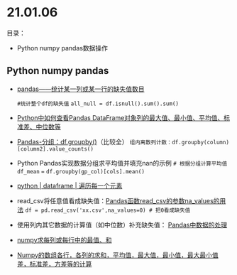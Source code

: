 # 21.01.06
目录：
 - Python numpy pandas数据操作



## Python numpy pandas
- [pandas——统计某一列或某一行的缺失值数目](https://blog.csdn.net/littleboy__/article/details/105841802)

	 `#统计整个df的缺失值`
	`all_null = df.isnull().sum().sum()`

- [Python中如何查看Pandas DataFrame对象列的最大值、最小值、平均值、标准差、中位数等](https://blog.csdn.net/lost0910/article/details/105003249)
- [Pandas-分组：df.groupby()](https://zhuanlan.zhihu.com/p/149126583)（比较全）
		`组内离散列计数：df.groupby(column)[column2].value_counts()`
- Python Pandas实现数据分组求平均值并填充nan的示例
	`# 根据分组计算平均值`
	`df_mean` `=` `df.groupby(gp_col)[cols].mean()`
-  [python | dataframe | 遍历每一个元素](https://blog.csdn.net/weixin_39855251/article/details/107362828)
- read_csv将任意值看成缺失值：[Pandas函数read_csv的参数na_values的用法](https://blog.csdn.net/weixin_44520259/article/details/106053987)
	`df = pd.read_csv('xx.csv',na_values=0) # 把0看成缺失值`

- 使用列内其它数据的计算值（如中位数）补充缺失值： [Pandas中数据的处理](https://www.cnblogs.com/kuangkuangduangduang/p/10257167.html)
- [numpy求每列或每行中的最值、和](https://blog.csdn.net/qq_42363032/article/details/104700126)
- [Numpy的数组各行，各列的求和，平均值，最大值，最小值，最大最小值差，标准差，方差等的计算](https://blog.csdn.net/qq_18351157/article/details/103890205)
